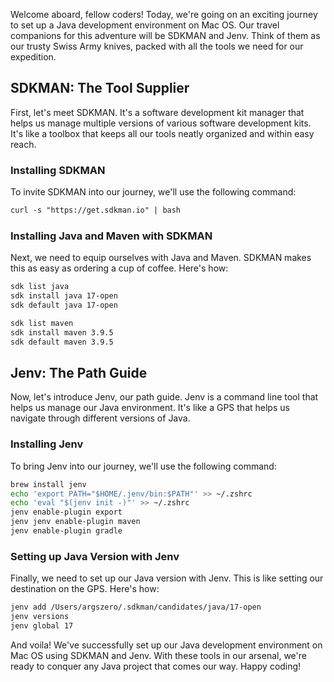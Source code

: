 Welcome aboard, fellow coders! Today, we're going on an exciting journey to set up a Java development environment on Mac OS. Our travel companions for this adventure will be SDKMAN and Jenv. Think of them as our trusty Swiss Army knives, packed with all the tools we need for our expedition.

## SDKMAN: The Tool Supplier

First, let's meet SDKMAN. It's a software development kit manager that helps us manage multiple versions of various software development kits. It's like a toolbox that keeps all our tools neatly organized and within easy reach.

### Installing SDKMAN

To invite SDKMAN into our journey, we'll use the following command:

```markdown
curl -s "https://get.sdkman.io" | bash
```

### Installing Java and Maven with SDKMAN

Next, we need to equip ourselves with Java and Maven. SDKMAN makes this as easy as ordering a cup of coffee. Here's how:

```bash
sdk list java
sdk install java 17-open
sdk default java 17-open

sdk list maven
sdk install maven 3.9.5
sdk default maven 3.9.5
```

## Jenv: The Path Guide

Now, let's introduce Jenv, our path guide. Jenv is a command line tool that helps us manage our Java environment. It's like a GPS that helps us navigate through different versions of Java.

### Installing Jenv

To bring Jenv into our journey, we'll use the following command:

```bash
brew install jenv
echo 'export PATH="$HOME/.jenv/bin:$PATH"' >> ~/.zshrc
echo 'eval "$(jenv init -)"' >> ~/.zshrc
jenv enable-plugin export
jenv jenv enable-plugin maven
jenv enable-plugin gradle
```

### Setting up Java Version with Jenv

Finally, we need to set up our Java version with Jenv. This is like setting our destination on the GPS. Here's how:

```bash
jenv add /Users/argszero/.sdkman/candidates/java/17-open
jenv versions
jenv global 17
```

And voila! We've successfully set up our Java development environment on Mac OS using SDKMAN and Jenv. With these tools in our arsenal, we're ready to conquer any Java project that comes our way. Happy coding!